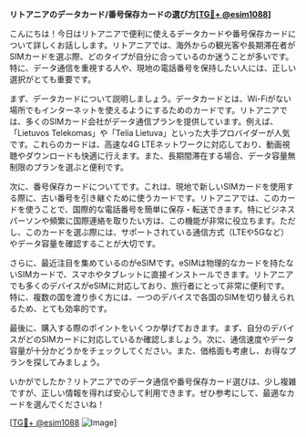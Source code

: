**リトアニアのデータカード/番号保存カードの選び方[[TG💪+ @esim1088](https://t.me/s/esim1088)]**

こんにちは！今日はリトアニアで便利に使えるデータカードや番号保存カードについて詳しくお話しします。リトアニアでは、海外からの観光客や長期滞在者がSIMカードを選ぶ際、どのタイプが自分に合っているのか迷うことが多いです。特に、データ通信を重視する人や、現地の電話番号を保持したい人には、正しい選択がとても重要です。

まず、データカードについて説明しましょう。データカードとは、Wi-Fiがない場所でもインターネットを使えるようにするためのカードです。リトアニアでは、多くのSIMカード会社がデータ通信プランを提供しています。例えば、「Lietuvos Telekomas」や「Telia Lietuva」といった大手プロバイダーが人気です。これらのカードは、高速な4G LTEネットワークに対応しており、動画視聴やダウンロードも快適に行えます。また、長期間滞在する場合、データ容量無制限のプランを選ぶと便利です。

次に、番号保存カードについてです。これは、現地で新しいSIMカードを使用する際に、古い番号を引き継ぐために使うカードです。リトアニアでは、このカードを使うことで、国際的な電話番号を簡単に保存・転送できます。特にビジネスパーソンや頻繁に国際連絡を取りたい方は、この機能が非常に役立ちます。ただし、このカードを選ぶ際には、サポートされている通信方式（LTEや5Gなど）やデータ容量を確認することが大切です。

さらに、最近注目を集めているのがeSIMです。eSIMは物理的なカードを持たないSIMカードで、スマホやタブレットに直接インストールできます。リトアニアでも多くのデバイスがeSIMに対応しており、旅行者にとって非常に便利です。特に、複数の国を渡り歩く方には、一つのデバイスで各国のSIMを切り替えられるため、とても効率的です。

最後に、購入する際のポイントをいくつか挙げておきます。まず、自分のデバイスがどのSIMカードに対応しているか確認しましょう。次に、通信速度やデータ容量が十分かどうかをチェックしてください。また、価格面も考慮し、お得なプランを探してみましょう。

いかがでしたか？リトアニアでのデータ通信や番号保存カード選びは、少し複雑ですが、正しい情報を得れば安心して利用できます。ぜひ参考にして、最適なカードを選んでくださいね！

[[TG💪+ @esim1088](https://t.me/s/esim1088) ![Image](https://i.postimg.cc/Y0z9fWf4/image.png)]
